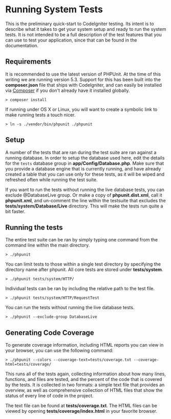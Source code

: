 # Running System Tests

This is the preliminary quick-start to CodeIgniter testing. Its intent is to describe what it takes to get your system setup and ready to run the system tests. It is not intended to be a full description of the test features that you can use to test your application, since that can be found in the documentation. 

## Requirements

It is recommended to use the latest version of PHPUnit. At the time of this writing we are running version 5.3. Support for this has been built into the **composer.json** file that ships with CodeIgniter, and can easily be installed via [Composer](https://getcomposer.org/) if you don't already have it installed globally.

	> composer install

If running under OS X or Linux, you will want to create a symbolic link to make running tests a touch nicer.

	> ln -s ./vendor/bin/phpunit ./phpunit

## Setup

A number of the tests that are ran during the test suite are ran against a running database. In order to setup the database used here, edit the details for the `tests` database group in **app/Config/Database.php**. Make sure that you provide a database engine that is currently running, and have already created a table that you can use only for these tests, as it will be wiped and refreshed often while running the test suite.  

If you want to run the tests without running the live database tests, you can exclude @DatabaseLive group. Or make a copy of **phpunit.dist.xml**, call it **phpunit.xml**, and un-comment the line within the testsuite that excludes the **tests/system/Database/Live** directory. This will make the tests run quite a bit faster.

## Running the tests

The entire test suite can be ran by simply typing one command from the command line within the main directory.

	> ./phpunit

You can limit tests to those within a single test directory by specifying the directory name after phpunit. All core tests are stored under **tests/system**.

	> ./phpunit tests/system/HTTP/

Individual tests can be ran by including the relative path to the test file.

	> ./phpunit tests/system/HTTP/RequestTest

You can run the tests without running the live database tests.

	> ./phpunit --exclude-group DatabaseLive

## Generating Code Coverage

To generate coverage information, including HTML reports you can view in your browser, you can use the following command: 

	> ./phpunit --colors --coverage-text=tests/coverage.txt --coverage-html=tests/coverage/

This runs all of the tests again, collecting information about how many lines, functions, and files are tested, and the percent of the code that is covered by the tests. It is collected in two formats: a simple text file that provides an overview, as well as comprehensive collection of HTML files that show the status of every line of code in the project. 

The text file can be found at **tests/coverage.txt**. The HTML files can be viewed by opening **tests/coverage/index.html** in your favorite browser.
